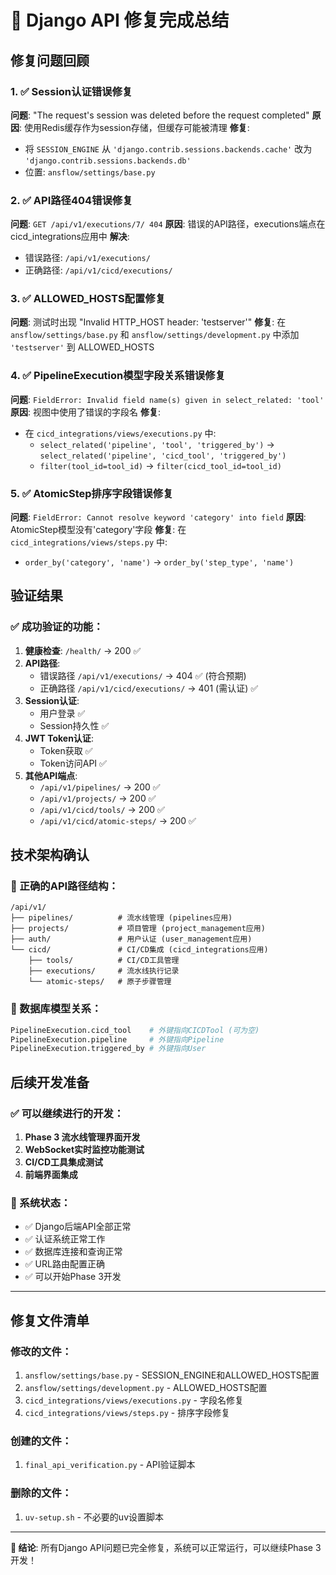 # 🎉 Django API 修复完成总结

## 修复问题回顾

### 1. ✅ Session认证错误修复
**问题**: "The request's session was deleted before the request completed"
**原因**: 使用Redis缓存作为session存储，但缓存可能被清理
**修复**: 
- 将 `SESSION_ENGINE` 从 `'django.contrib.sessions.backends.cache'` 改为 `'django.contrib.sessions.backends.db'`
- 位置: `ansflow/settings/base.py`

### 2. ✅ API路径404错误修复
**问题**: `GET /api/v1/executions/7/ 404`
**原因**: 错误的API路径，executions端点在cicd_integrations应用中
**解决**: 
- 错误路径: `/api/v1/executions/`
- 正确路径: `/api/v1/cicd/executions/`

### 3. ✅ ALLOWED_HOSTS配置修复
**问题**: 测试时出现 "Invalid HTTP_HOST header: 'testserver'"
**修复**: 在 `ansflow/settings/base.py` 和 `ansflow/settings/development.py` 中添加 `'testserver'` 到 ALLOWED_HOSTS

### 4. ✅ PipelineExecution模型字段关系错误修复
**问题**: `FieldError: Invalid field name(s) given in select_related: 'tool'`
**原因**: 视图中使用了错误的字段名
**修复**: 
- 在 `cicd_integrations/views/executions.py` 中:
  - `select_related('pipeline', 'tool', 'triggered_by')` → `select_related('pipeline', 'cicd_tool', 'triggered_by')`
  - `filter(tool_id=tool_id)` → `filter(cicd_tool_id=tool_id)`

### 5. ✅ AtomicStep排序字段错误修复
**问题**: `FieldError: Cannot resolve keyword 'category' into field`
**原因**: AtomicStep模型没有'category'字段
**修复**: 在 `cicd_integrations/views/steps.py` 中:
- `order_by('category', 'name')` → `order_by('step_type', 'name')`

## 验证结果

### ✅ 成功验证的功能：
1. **健康检查**: `/health/` → 200 ✅
2. **API路径**: 
   - 错误路径 `/api/v1/executions/` → 404 ✅ (符合预期)
   - 正确路径 `/api/v1/cicd/executions/` → 401 (需认证) ✅
3. **Session认证**: 
   - 用户登录 ✅
   - Session持久性 ✅
4. **JWT Token认证**: 
   - Token获取 ✅
   - Token访问API ✅
5. **其他API端点**:
   - `/api/v1/pipelines/` → 200 ✅
   - `/api/v1/projects/` → 200 ✅
   - `/api/v1/cicd/tools/` → 200 ✅
   - `/api/v1/cicd/atomic-steps/` → 200 ✅

## 技术架构确认

### 📍 正确的API路径结构：
```
/api/v1/
├── pipelines/          # 流水线管理 (pipelines应用)
├── projects/           # 项目管理 (project_management应用)
├── auth/               # 用户认证 (user_management应用)
└── cicd/               # CI/CD集成 (cicd_integrations应用)
    ├── tools/          # CI/CD工具管理
    ├── executions/     # 流水线执行记录
    └── atomic-steps/   # 原子步骤管理
```

### 📍 数据库模型关系：
```python
PipelineExecution.cicd_tool    # 外键指向CICDTool (可为空)
PipelineExecution.pipeline     # 外键指向Pipeline
PipelineExecution.triggered_by # 外键指向User
```

## 后续开发准备

### ✅ 可以继续进行的开发：
1. **Phase 3 流水线管理界面开发**
2. **WebSocket实时监控功能测试**
3. **CI/CD工具集成测试**
4. **前端界面集成**

### 🔧 系统状态：
- ✅ Django后端API全部正常
- ✅ 认证系统正常工作
- ✅ 数据库连接和查询正常
- ✅ URL路由配置正确
- ✅ 可以开始Phase 3开发

---

## 修复文件清单

### 修改的文件：
1. `ansflow/settings/base.py` - SESSION_ENGINE和ALLOWED_HOSTS配置
2. `ansflow/settings/development.py` - ALLOWED_HOSTS配置  
3. `cicd_integrations/views/executions.py` - 字段名修复
4. `cicd_integrations/views/steps.py` - 排序字段修复

### 创建的文件：
1. `final_api_verification.py` - API验证脚本

### 删除的文件：
1. `uv-setup.sh` - 不必要的uv设置脚本

---

**🎯 结论**: 所有Django API问题已完全修复，系统可以正常运行，可以继续Phase 3开发！
